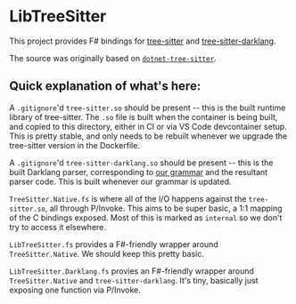 # LibTreeSitter

This project provides F# bindings for [tree-sitter](https://tree-sitter.github.io/tree-sitter/)
and [tree-sitter-darklang](/tree-sitter-darklang/).

The source was originally based on [`dotnet-tree-sitter`](https://github.com/profMagija/dotnet-tree-sitter).

## Quick explanation of what's here:

A `.gitignore`'d `tree-sitter.so` should be present -- this is the built runtime
library of tree-sitter. The `.so` file is built when the container is being built,
and copied to this directory, either in CI or via VS Code devcontainer setup. This
is pretty stable, and only needs to be rebuilt whenever we upgrade the tree-sitter
version in the Dockerfile.

A `.gitignore`'d `tree-sitter-darklang.so` should be present -- this is the built
Darklang parser, corresponding to [our grammar](/tree-sitter-darklang/grammar.js)
and the resultant parser code. This is built whenever our grammar is updated.

`TreeSitter.Native.fs` is where all of the I/O happens against the `tree-sitter.so`,
all through P/Invoke. This aims to be super basic, a 1:1 mapping of the C bindings
exposed. Most of this is marked as `internal` so we don't try to access it elsewhere.

`LibTreeSitter.fs` provides a F#-friendly wrapper around `TreeSitter.Native`. We
should keep this pretty basic.

`LibTreeSitter.Darklang.fs` provies an F#-friendly wrapper around `TreeSitter.Native`
and `tree-sitter-darklang`. It's tiny, basically just exposing one function via P/Invoke.
